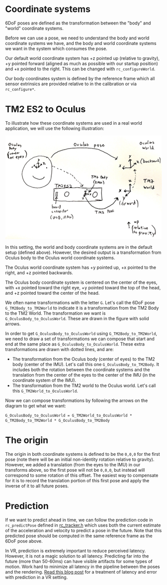 # Coordinate systems

6DoF poses are defined as the transformation between the "body" and
"world" coordinate systems.

Before we can use a pose, we need to understand the body and world
coordinate systems we have, and the body and world coordinate systems
we want in the system which consumes the pose.

Our default world coordinate system has +z pointed up (relative to
gravity), +y pointed forward (aligned as much as possible with our
startup position) and +x pointed to the right. This can be changed
with `rc_configureWorld`.

Our body coordinates system is defined by the reference frame which
all sensor extrinsics are provided relative to in the calibration or
via `rc_configure*`.

# TM2 ES2 to Oculus

To illustrate how these coordinate systems are used in a real world
application, we will use the following illustration:

![TM2 to Oculus](images/tm2-to-oculus.jpg)

In this setting, the world and body coordinate systems are in the
default setup (defined above). However, the desired output is a
transformation from Oculus body to the Oculus world coordinate
systems.

The Oculus world coordinate system has +y pointed up, +x pointed to
the right, and +z pointed backwards. 

The Oculus body coordinate system is centered on the center of the
eyes, with +x pointed toward the right eye, +y pointed toward the top
of the head, and +z pointed toward the center of the head.

We often name transformations with the letter `G`. Let's call the 6DoF
pose `G_TM2Body_to_TM2World` to indicate it is a transformation from
the TM2 Body to the TM2 World. The transformation we want is
`G_OculusBody_to_OculusWorld`. These are drawn in the figure with
solid arrows.

In order to get `G_OculusBody_to_OculusWorld` using
`G_TM2Body_to_TM2World`, we need to draw a set of transformations we
can compose that start and end at the same place as
`G_OculusBody_to_OculusWorld`. These extra transformations are drawn
with dotted lines, and are:

- The transformation from the Oculus body (center of eyes) to the TM2
  body (center of the IMU). Let's call this one
  `G_OculusBody_to_TM2Body`. It includes both the rotation between the
  coordinate systems and the translation from the center of the eyes
  to the center of the IMU (in the coordinate system of the IMU).
- The transformation from the TM2 world to the Oculus world. Let's
  call this `G_TM2World_to_OculusWorld`.

Now we can compose transformations by following the arrows on the
diagram to get what we want:

```
G_OculusBody_to_OculusWorld = G_TM2World_to_OculusWorld * G_TM2Body_to_TM2World * G_OculusBody_to_TM2Body
```

# The origin

The origin in both coordinate systems is defined to be the `0,0,0` for
the first pose (note there will be an initial non-identity rotation
relative to gravity). However, we added a translation (from the eyes
to the IMU) in our transforms above, so the first pose will not be
`0,0,0`, but instead will correspond to some rotation of this offset.
The easiest way to compensate for it is to record the translation
portion of this first pose and apply the inverse of it to all future
poses.

# Prediction

If we want to predict ahead in time, we can follow the prediction code
in `rc_predictPose` defined in
[rc_tracker.h](../corvis/src/tracker/rc_tracker.h) which uses both the
current estimate of the acceleration and velocity to predict a pose in
the future. Note that this predicted pose should be computed in the
same reference frame as the 6DoF pose above.

In VR, prediction is extremely important to reduce perceived latency.
However, it is not a magic solution to all latency. Predicting far
into the future (more than 50-60ms) can have visible artifacts for
some types of motion. Work hard to minimize all latency in the
pipeline between the poses and the rendering.
[Read this blog post](https://developer3.oculus.com/blog/the-latent-power-of-prediction/)
for a treatment of latency and error with prediction
in a VR setting.
